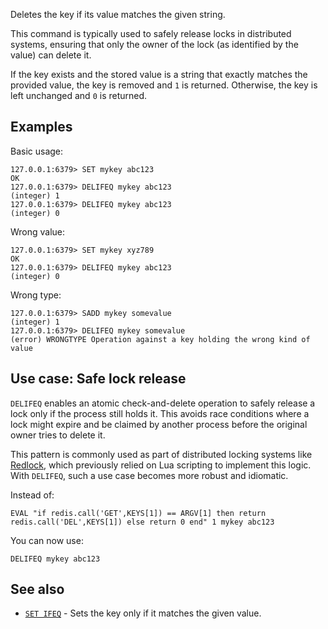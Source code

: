 Deletes the key if its value matches the given string.

This command is typically used to safely release locks in distributed systems, ensuring that only the owner of the lock (as identified by the value) can delete it.

If the key exists and the stored value is a string that exactly matches the provided value, the key is removed and `1` is returned. Otherwise, the key is left unchanged and `0` is returned.

## Examples

Basic usage:

```
127.0.0.1:6379> SET mykey abc123
OK
127.0.0.1:6379> DELIFEQ mykey abc123
(integer) 1
127.0.0.1:6379> DELIFEQ mykey abc123
(integer) 0
```

Wrong value:

```
127.0.0.1:6379> SET mykey xyz789
OK
127.0.0.1:6379> DELIFEQ mykey abc123
(integer) 0
```

Wrong type:

```
127.0.0.1:6379> SADD mykey somevalue
(integer) 1
127.0.0.1:6379> DELIFEQ mykey somevalue
(error) WRONGTYPE Operation against a key holding the wrong kind of value
```

## Use case: Safe lock release

`DELIFEQ` enables an atomic check-and-delete operation to safely release a lock only if the process still holds it. This avoids race conditions where a lock might expire and be claimed by another process before the original owner tries to delete it.

This pattern is commonly used as part of distributed locking systems like [Redlock](../topics/distlock.md), which previously relied on Lua scripting to implement this logic. With `DELIFEQ`, such a use case becomes more robust and idiomatic.

Instead of:

```
EVAL "if redis.call('GET',KEYS[1]) == ARGV[1] then return redis.call('DEL',KEYS[1]) else return 0 end" 1 mykey abc123
```

You can now use:

```
DELIFEQ mykey abc123
```

## See also

* [`SET IFEQ`](set.md) - Sets the key only if it matches the given value.
